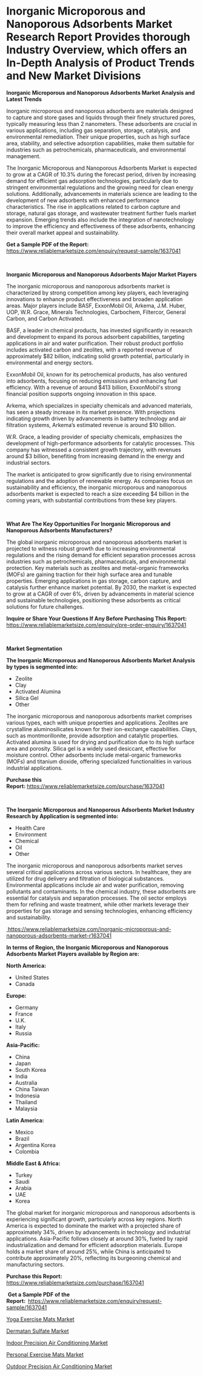 <p><h1>Inorganic Microporous and Nanoporous Adsorbents Market Research Report Provides thorough Industry Overview, which offers an In-Depth Analysis of Product Trends and New Market Divisions</h1></p><p><strong>Inorganic Microporous and Nanoporous Adsorbents Market Analysis and Latest Trends</strong></p>
<p><p>Inorganic microporous and nanoporous adsorbents are materials designed to capture and store gases and liquids through their finely structured pores, typically measuring less than 2 nanometers. These adsorbents are crucial in various applications, including gas separation, storage, catalysis, and environmental remediation. Their unique properties, such as high surface area, stability, and selective adsorption capabilities, make them suitable for industries such as petrochemicals, pharmaceuticals, and environmental management.</p><p>The Inorganic Microporous and Nanoporous Adsorbents Market is expected to grow at a CAGR of 10.3% during the forecast period, driven by increasing demand for efficient gas adsorption technologies, particularly due to stringent environmental regulations and the growing need for clean energy solutions. Additionally, advancements in materials science are leading to the development of new adsorbents with enhanced performance characteristics. The rise in applications related to carbon capture and storage, natural gas storage, and wastewater treatment further fuels market expansion. Emerging trends also include the integration of nanotechnology to improve the efficiency and effectiveness of these adsorbents, enhancing their overall market appeal and sustainability.</p></p>
<p><strong>Get a Sample PDF of the Report:&nbsp;</strong> <a href="https://www.reliablemarketsize.com/enquiry/request-sample/1637041">https://www.reliablemarketsize.com/enquiry/request-sample/1637041</a></p>
<p>&nbsp;</p>
<p><strong>Inorganic Microporous and Nanoporous Adsorbents Major Market Players</strong></p>
<p><p>The inorganic microporous and nanoporous adsorbents market is characterized by strong competition among key players, each leveraging innovations to enhance product effectiveness and broaden application areas. Major players include BASF, ExxonMobil Oil, Arkema, J.M. Huber, UOP, W.R. Grace, Minerals Technologies, Carbochem, Filtercor, General Carbon, and Carbon Activated.</p><p>BASF, a leader in chemical products, has invested significantly in research and development to expand its porous adsorbent capabilities, targeting applications in air and water purification. Their robust product portfolio includes activated carbon and zeolites, with a reported revenue of approximately $82 billion, indicating solid growth potential, particularly in environmental and energy sectors.</p><p>ExxonMobil Oil, known for its petrochemical products, has also ventured into adsorbents, focusing on reducing emissions and enhancing fuel efficiency. With a revenue of around $413 billion, ExxonMobil's strong financial position supports ongoing innovation in this space.</p><p>Arkema, which specializes in specialty chemicals and advanced materials, has seen a steady increase in its market presence. With projections indicating growth driven by advancements in battery technology and air filtration systems, Arkema’s estimated revenue is around $10 billion.</p><p>W.R. Grace, a leading provider of specialty chemicals, emphasizes the development of high-performance adsorbents for catalytic processes. This company has witnessed a consistent growth trajectory, with revenues around $3 billion, benefiting from increasing demand in the energy and industrial sectors.</p><p>The market is anticipated to grow significantly due to rising environmental regulations and the adoption of renewable energy. As companies focus on sustainability and efficiency, the inorganic microporous and nanoporous adsorbents market is expected to reach a size exceeding $4 billion in the coming years, with substantial contributions from these key players.</p></p>
<p>&nbsp;</p>
<p><strong>What Are The Key Opportunities For Inorganic Microporous and Nanoporous Adsorbents Manufacturers?</strong></p>
<p><p>The global inorganic microporous and nanoporous adsorbents market is projected to witness robust growth due to increasing environmental regulations and the rising demand for efficient separation processes across industries such as petrochemicals, pharmaceuticals, and environmental protection. Key materials such as zeolites and metal-organic frameworks (MOFs) are gaining traction for their high surface area and tunable properties. Emerging applications in gas storage, carbon capture, and catalysis further enhance market potential. By 2030, the market is expected to grow at a CAGR of over 6%, driven by advancements in material science and sustainable technologies, positioning these adsorbents as critical solutions for future challenges.</p></p>
<p><strong>Inquire or Share Your Questions If Any Before Purchasing This Report:</strong> <a href="https://www.reliablemarketsize.com/enquiry/pre-order-enquiry/1637041">https://www.reliablemarketsize.com/enquiry/pre-order-enquiry/1637041</a></p>
<p>&nbsp;</p>
<p><strong>Market Segmentation</strong></p>
<p><strong>The Inorganic Microporous and Nanoporous Adsorbents Market Analysis by types is segmented into:</strong></p>
<p><ul><li>Zeolite</li><li>Clay</li><li>Activated Alumina</li><li>Silica Gel</li><li>Other</li></ul></p>
<p><p>The inorganic microporous and nanoporous adsorbents market comprises various types, each with unique properties and applications. Zeolites are crystalline aluminosilicates known for their ion-exchange capabilities. Clays, such as montmorillonite, provide adsorption and catalytic properties. Activated alumina is used for drying and purification due to its high surface area and porosity. Silica gel is a widely used desiccant, effective for moisture control. Other adsorbents include metal-organic frameworks (MOFs) and titanium dioxide, offering specialized functionalities in various industrial applications.</p></p>
<p><strong>Purchase this Report:&nbsp;</strong><a href="https://www.reliablemarketsize.com/purchase/1637041">https://www.reliablemarketsize.com/purchase/1637041</a></p>
<p>&nbsp;</p>
<p><strong>The Inorganic Microporous and Nanoporous Adsorbents Market Industry Research by Application is segmented into:</strong></p>
<p><ul><li>Health Care</li><li>Environment</li><li>Chemical</li><li>Oil</li><li>Other</li></ul></p>
<p><p>The inorganic microporous and nanoporous adsorbents market serves several critical applications across various sectors. In healthcare, they are utilized for drug delivery and filtration of biological substances. Environmental applications include air and water purification, removing pollutants and contaminants. In the chemical industry, these adsorbents are essential for catalysis and separation processes. The oil sector employs them for refining and waste treatment, while other markets leverage their properties for gas storage and sensing technologies, enhancing efficiency and sustainability.</p></p>
<p><a href="https://www.reliablemarketsize.com/inorganic-microporous-and-nanoporous-adsorbents-market-r1637041">&nbsp;https://www.reliablemarketsize.com/inorganic-microporous-and-nanoporous-adsorbents-market-r1637041</a></p>
<p><strong>In terms of Region, the Inorganic Microporous and Nanoporous Adsorbents Market Players available by Region are:</strong></p>
<p>
    <p> <strong> North America: </strong>
        <ul>
            <li>United States</li>
            <li>Canada</li>
        </ul>
        </p> 
    <p> <strong> Europe: </strong>
        <ul>
            <li>Germany</li>
            <li>France</li>
            <li>U.K.</li>
            <li>Italy</li>
            <li>Russia</li>
        </ul>
        </p> 
    <p> <strong> Asia-Pacific: </strong>
        <ul>
            <li>China</li>
            <li>Japan</li>
            <li>South Korea</li>
            <li>India</li>
            <li>Australia</li>
            <li>China Taiwan</li>
            <li>Indonesia</li>
            <li>Thailand</li>
            <li>Malaysia</li>
        </ul>
        </p> 
    <p> <strong> Latin America: </strong>
        <ul>
            <li>Mexico</li>
            <li>Brazil</li>
            <li>Argentina Korea</li>
            <li>Colombia</li>
        </ul>
        </p> 
    <p> <strong> Middle East & Africa: </strong>
        <ul>
            <li>Turkey</li>
            <li>Saudi</li>
            <li>Arabia</li>
            <li>UAE</li>
            <li>Korea</li>
        </ul>
    </p>
    </p>
<p><p>The global market for inorganic microporous and nanoporous adsorbents is experiencing significant growth, particularly across key regions. North America is expected to dominate the market with a projected share of approximately 34%, driven by advancements in technology and industrial applications. Asia-Pacific follows closely at around 30%, fueled by rapid industrialization and demand for efficient adsorption materials. Europe holds a market share of around 25%, while China is anticipated to contribute approximately 20%, reflecting its burgeoning chemical and manufacturing sectors.</p></p>
<p><strong>Purchase this Report: </strong><a href="https://www.reliablemarketsize.com/purchase/1637041">https://www.reliablemarketsize.com/purchase/1637041</a></p>
<p>&nbsp;<strong>Get a Sample PDF of the Report:&nbsp;&nbsp;</strong><a href="https://www.reliablemarketsize.com/enquiry/request-sample/1637041">https://www.reliablemarketsize.com/enquiry/request-sample/1637041</a></p>
<p><strong></strong></p>
<p><p><a href="https://issuu.com/reportprime-2/docs/yoga-exercise-mats-market-size-2030_21780a26918fc0">Yoga Exercise Mats Market</a></p><p><a href="https://www.linkedin.com/pulse/strategic-insights-global-dermatan-sulfate-market-trends-0na3e">Dermatan Sulfate Market</a></p><p><a href="https://medium.com/@fsde4w/indoor-precision-air-conditioning-market-research-report-includes-analysis-on-market-size-share-d77939a88763">Indoor Precision Air Conditioning Market</a></p><p><a href="https://issuu.com/reportprime-2/docs/personal-exercise-mats-market-size-_ade8fe00fbaa13">Personal Exercise Mats Market</a></p><p><a href="https://medium.com/@fsde4w/outdoor-precision-air-conditioning-market-insights-market-products-and-regional-analysis-b99a5c0818d4?postPublishedType=repub">Outdoor Precision Air Conditioning Market</a></p></p>